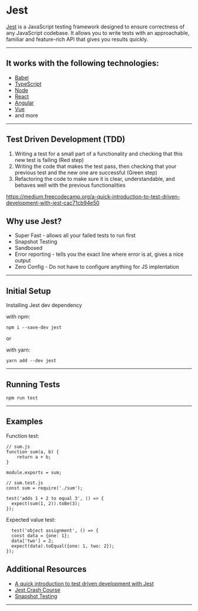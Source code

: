 # Jest

[Jest](https://jestjs.io//) is a JavaScript testing framework designed to ensure correctness of any JavaScript codebase. It allows you to write tests with an approachable, familiar and feature-rich API that gives you results quickly.


---

## It works with the following technologies:
- [Babel](https://babeljs.io/)
- [TypeScript](https://www.typescriptlang.org/)
- [Node](https://nodejs.org/en/)
- [React](https://reactjs.org/)
- [Angular](https://angular.io/)
- [Vue](https://vuejs.org/)
- and more
---

## Test Driven Development (TDD)

1. Writing a test for a small part of a functionality and checking that this new test is failing (Red step)
2. Writing the code that makes the test pass, then checking that your previous test and the new one are successful (Green step)
3. Refactoring the code to make sure it is clear, understandable, and behaves well with the previous functionalities

https://medium.freecodecamp.org/a-quick-introduction-to-test-driven-development-with-jest-cac71cb94e50


## Why use Jest?

- Super Fast - allows all your failed tests to run first
- Snapshot Testing 
- Sandboxed
- Error reporting - tells you the exact line where error is at, gives a nice output
- Zero Config - Do not have to configure anything for JS implentation

---

## Initial Setup

Installing Jest dev dependency

with npm:

```npm i --save-dev jest```

or 

with yarn:

```yarn add --dev jest```

---

## Running Tests

```npm run test```

---

## Examples
Function test:
```
// sum.js
function sum(a, b) {
    return a + b;
}

module.exports = sum;
```

```
// sum.test.js
const sum = require('./sum');

test('adds 1 + 2 to equal 3', () => {
  expect(sum(1, 2)).toBe(3);
});
```


Expected value test:
```
  test('object assignment', () => {
  const data = {one: 1};
  data['two'] = 2;
  expect(data).toEqual({one: 1, two: 2});
});
```

## Additional Resources
- [A quick introduction to test driven development with Jest](https://medium.freecodecamp.org/a-quick-introduction-to-test-driven-development-with-jest-cac71cb94e50)
- [Jest Crash Course](https://www.youtube.com/watch?v=7r4xVDI2vho)
- [Snapshot Testing](https://jest-bot.github.io/jest/docs/snapshot-testing.html)


---
